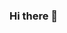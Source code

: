 ### Hi there 👋

<!--
I am currently studying Computer Science on AGH in Cracow,
currently mainly working on AMS (a game in the unity engine) and NESEmu (an emulator for the console NES).

I'm interested in tinkering, game development (as well as gaming as a whole) and technology.
-->
